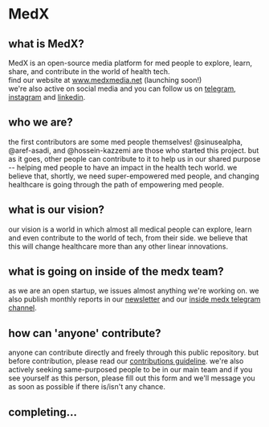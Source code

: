 # MedX
## what is MedX?
MedX is an open-source media platform for med people to explore, learn, share, and contribute in the world of health tech.  
find our website at www.medxmedia.net (launching soon!)  
we're also active on social media and you can follow us on [telegram](https://t.me/medxmedia_net), [instagram](https://www.instagram.com/medxmedia_net) and [linkedin](https://www.linkedin.com/company/medxstartup).  

## who we are?
the first contributors are some med people themselves! @sinusealpha, @aref-asadi, and @hossein-kazzemi are those who started this project. but as it goes, other people can contribute to it to help us in our shared purpose -- helping med people to have an impact in the health tech world. we believe that, shortly, we need super-empowered med people, and changing healthcare is going through the path of empowering med people.

## what is our vision?
our vision is a world in which almost all medical people can explore, learn and even contribute to the world of tech, from their side. we believe that this will change healthcare more than any other linear innovations. 

## what is going on inside of the medx team?
as we are an open startup, we issues almost anything we're working on. we also publish monthly reports in our [newsletter](https://medxmedia.substack.com/) and our [inside medx telegram channel](https://t.me/insidemedx).

## how can 'anyone' contribute?
anyone can contribute directly and freely through this public repository. but before contribution, please read our [contributions guideline](). we're also actively seeking same-purposed people to be in our main team and if you see yourself as this person, please fill out this form and we'll message you as soon as possible if there is/isn't any chance.

## completing...
